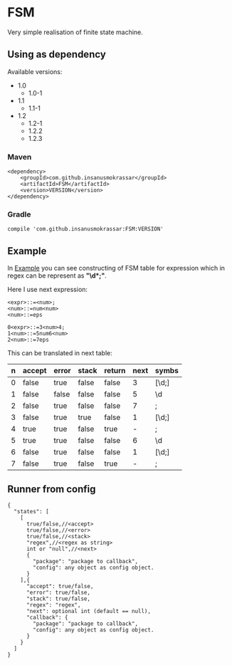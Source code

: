 # FSM

Very simple realisation of finite state machine.

## Using as dependency

Available versions:

* 1.0
  * 1.0-1
* 1.1
  * 1.1-1
* 1.2
  * 1.2-1
  * 1.2.2
  * 1.2.3

### Maven

```
<dependency>
    <groupId>com.github.insanusmokrassar</groupId>
    <artifactId>FSM</artifactId>
    <version>VERSION</version>
</dependency>
```

### Gradle

```compile 'com.github.insanusmokrassar:FSM:VERSION'```


## Example

In [Example](src/main/kotlin/com/github/insanusmokrassar/FSM/Example.kt) you can see constructing of FSM table for
expression which in regex can be represent as __"\d*;"__.

Here I use next expression:

```
<expr>::=<num>;
<num>::=num<num>
<num>::=eps

0<expr>::=3<num>4;
1<num>::=5num6<num>
2<num>::=7eps
```

This can be translated in next table:

| n | accept | error | stack | return | next | symbs |
|---|--------|-------|-------|--------|------|-------|
| 0 | false | true | false | false | 3 | \[\d;\] |
| 1 | false | false | false | false | 5 | \d |
| 2 | false | true | false | false | 7 | ; |
| 3 | false | true | true | false | 1 | \[\d;\] |
| 4 | true | true | false | true | - | ; |
| 5 | true | true | false | false | 6 | \d |
| 6 | false | true | false | false | 1 | \[\d;\] |
| 7 | false | true | false | true | - | ; |

## Runner from config

```JSmin
{
  "states": [
    [
      true/false,//<accept>
      true/false,//<error>
      true/false,//<stack>
      "regex",//<regex as string>
      int or "null",//<next>
      {
        "package": "package to callback",
        "config": any object as config object.
      }
    ],{
      "accept": true/false,
      "error": true/false,
      "stack": true/false,
      "regex": "regex",
      "next": optional int (default == null),
      "callback": {
        "package": "package to callback",
        "config": any object as config object.
      }
    }
  ]
}
```
